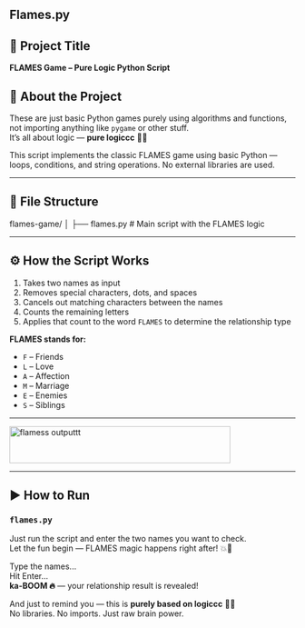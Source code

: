 ## Flames.py

## 📌 Project Title  
**FLAMES Game – Pure Logic Python Script**

## 🧠 About the Project  
These are just basic Python games purely using algorithms and functions, not importing anything like `pygame` or other stuff.  
It’s all about logic — **pure logiccc** 🧠🔥

This script implements the classic FLAMES game using basic Python — loops, conditions, and string operations. No external libraries are used.

---

## 📁 File Structure  

flames-game/
│
├── flames.py # Main script with the FLAMES logic

---

## ⚙️ How the Script Works  

1. Takes two names as input  
2. Removes special characters, dots, and spaces  
3. Cancels out matching characters between the names  
4. Counts the remaining letters  
5. Applies that count to the word `FLAMES` to determine the relationship type

**FLAMES stands for:**

- `F` – Friends  
- `L` – Love  
- `A` – Affection  
- `M` – Marriage  
- `E` – Enemies  
- `S` – Siblings  

---

<img width="389" height="65" alt="flamess outputtt " src="https://github.com/user-attachments/assets/4a502e9f-85e8-4f22-b604-0b829f1609ea" />

---
## ▶️ How to Run  
### `flames.py`

Just run the script and enter the two names you want to check.  
Let the fun begin — FLAMES magic happens right after! 💥💖  

Type the names...  
Hit Enter...  
**ka-BOOM 🔥** — your relationship result is revealed!

And just to remind you — this is **purely based on logiccc** 🧠✨  
No libraries. No imports. Just raw brain power.


